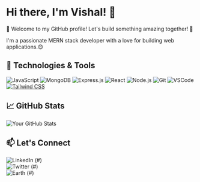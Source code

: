 # Hi there, I'm Vishal! 👋

:wave: Welcome to my GitHub profile! Let's build something amazing together! :rocket:



I'm a passionate MERN stack developer with a love for building web applications.😊

## 🔧 Technologies & Tools

![JavaScript](https://img.shields.io/badge/JavaScript-F7DF1E?style=flat&logo=javascript&logoColor=black)
![MongoDB](https://img.shields.io/badge/MongoDB-47A248?style=flat&logo=mongodb&logoColor=white)
![Express.js](https://img.shields.io/badge/Express.js-000000?style=flat&logo=express&logoColor=white)
![React](https://img.shields.io/badge/React-61DAFB?style=flat&logo=react&logoColor=black)
![Node.js](https://img.shields.io/badge/Node.js-339933?style=flat&logo=node.js&logoColor=white)
![Git](https://img.shields.io/badge/Git-F05032?style=flat&logo=git&logoColor=white)
![VSCode](https://img.shields.io/badge/VSCode-007ACC?style=flat&logo=visual-studio-code&logoColor=white)
[![Tailwind CSS](https://img.shields.io/badge/Tailwind%20CSS-38B2AC?style=flat&logo=tailwind-css&logoColor=white)](https://tailwindcss.com/)


## 📈 GitHub Stats

![Your GitHub Stats](https://github-readme-stats.vercel.app/api?username=vish0201&show_icons=true&theme=radical)

## 📫 Let's Connect

![LinkedIn](https://img.shields.io/badge/LinkedIn-0077B5?style=flat&logo=linkedin&logoColor=white) (#)
<br>
![Twitter](https://img.shields.io/badge/Twitter-1DA1F2?style=flat&logo=twitter&logoColor=white) (#)
<br>
![Earth](https://img.shields.io/badge/Portfolio-2E7D32?style=flat&logo=circle&logoColor=white) (#)


